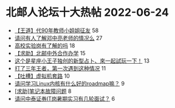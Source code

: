 # 北邮人论坛十大热帖 2022-06-24

- [【王道】代90年教师小姐姐征友](https://bbs.byr.cn/article/Friends/2026575) 58
- [请问有人了解邓中亮老师的情况么](https://bbs.byr.cn/article/Talking/6353703) 27
- [高校实验岗有了解的吗](https://bbs.byr.cn/article/WorkLife/1187856) 18
- [【求助】北邮中外合作办学](https://bbs.byr.cn/article/GoAbroad/386914) 15
- [这个是星座小王子独创的新型占卜、來一起試玩一下！](https://bbs.byr.cn/article/Constellations/465260) 13
- [打了三年王者，第一次遇到这种情况](https://bbs.byr.cn/article/Picture/3324428) 11
- [【吐槽】虚拟机套路](https://bbs.byr.cn/article/BUPTDNF/49652) 10
- [请问学习Linux内核有什么好的roadmap嘛？](https://bbs.byr.cn/article/Linux/160713) 9
- [[求助]笔记本故障问题](https://bbs.byr.cn/article/HardWare/224522) 8
- [请问中泰证券IT岗暑期实习有几轮面试？](https://bbs.byr.cn/article/Shandong/422307) 6


